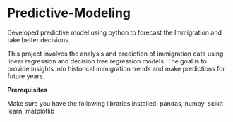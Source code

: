 # Predictive-Modeling
Developed predictive model using python to forecast the Immigration and take better decisions.

This project involves the analysis and prediction of immigration data using linear regression and decision tree regression models. The goal is to provide insights into historical immigration trends and make predictions for future years.

**Prerequisites**

Make sure you have the following libraries installed:
pandas, numpy, scikit-learn, matplotlib
